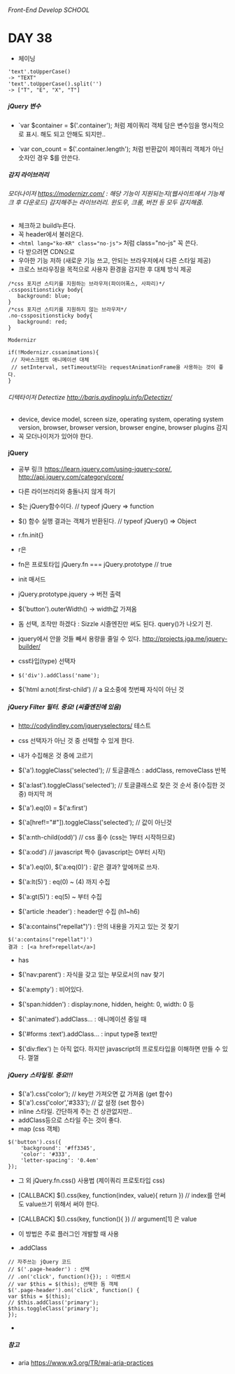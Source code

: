 ###### Front-End Develop SCHOOL

# DAY 38

- 체이닝

```
'text'.toUpperCase()
-> "TEXT"
'text'.toUpperCase().split('')
-> ["T", "E", "X", "T"]
```

##### jQuery 변수 
- `var $container = $('.container'); 처럼 제이쿼리 객체 담은 변수임을 명시적으로 표시. 해도 되고 안해도 되지만.. 

- `var con_count = $('.container.length'); 처럼 반환값이 제이쿼리 객체가 아닌 숫자인 경우 $를 안쓴다. 

##### 감지 라이브러리

###### 모더나이저 <https://modernizr.com/> : 해당 기능이 지원되는지(웹사이트에서 기능체크 후 다운로드) 감지해주는 라이브러리. 윈도우, 크롬, 버전 등 모두 감지해줌. 
 - 체크하고 build누른다. 
 - 꼭 header에서 불러온다. 
 - `<html lang="ko-KR" class="no-js">` 처럼 class="no-js" 꼭 쓴다.
 - 다 받으려면 CDN으로 
 - 우아한 기능 저하 (새로운 기능 쓰고, 안되는 브라우저에서 다른 스타일 제공)
 - 크로스 브라우징을 목적으로 사용자 환경을 감지한 후 대체 방식 제공

 ```
/*css 포지션 스티키를 지원하는 브라우저(파이어폭스, 사파리)*/
.csspositionsticky body{
	background: blue;
}
/*css 포지션 스티키를 지원하지 않는 브라우저*/
.no-csspositionsticky body{
	background: red;
}
 ```

 ```
Modernizr

if(!Modernizr.cssanimations){
  // 자바스크립트 애니메이션 대체
  // setInterval, setTimeout보다는 requestAnimationFrame을 사용하는 것이 좋다. 
}
 ```

###### 디텍타이저 Detectize <http://baris.aydinoglu.info/Detectizr/>
 - device, device model, screen size, operating system, operating system version, browser, browser version, browser engine, browser plugins 감지
 - 꼭 모더나이저가 있어야 한다. 

#### jQuery 

- 공부 링크 <https://learn.jquery.com/using-jquery-core/>, <http://api.jquery.com/category/core/>

- 다른 라이브러리와 충돌나지 않게 하기

- $는 jQuery함수이다. // typeof jQuery => function 
- $() 함수 실행 결과는 객체가 반환된다. // typeof jQuery() => Object
 - r.fn.init{} 
 - r은 
 - fn은 프로토타입 jQuery.fn === jQuery.prototype // true
 - init 매서드 

- jQuery.prototype.jquery -> 버전 출력

- $('button').outerWidth() -> width값 가져옴

- 돔 선택, 조작만 하겠다 : Sizzle 시즐엔진만 써도 된다. query()가 나오기 전. 
- jquery에서 안쓸 것들 빼서 용량을 줄일 수 있다. <http://projects.jga.me/jquery-builder/>

- css타입(type) 선택자 
 - `$('div').addClass('name');`
 - $('html a:not(:first-child') // a 요소중에 첫번째 자식이 아닌 것

##### jQuery Filter 필터. 중요! (씨즐엔진에 있음)

- <http://codylindley.com/jqueryselectors/> 테스트

- css 선택자가 아닌 것 중 선택할 수 있게 한다.
- 내가 수집해온 것 중에 고르기
- $('a').toggleClass('selected'); // 토글클래스 : addClass, removeClass 반복
- $('a:last').toggleClass('selected'); // 토글클래스로 찾은 것 순서 중(수집한 것 중) 마지막 꺼 
- $('a').eq(0) = $('a:first')
- $('a[href!="#"]).toggleClass('selected'); // 값이 아닌것
- $('a:nth-child(odd)') // css 홀수 (css는 1부터 시작하므로)  
- $('a:odd') // javascript 짝수 (javascript는 0부터 시작)
- $('a').eq(0), $('a:eq(0)') : 같은 결과? 앞에꺼로 쓰자. 
- $('a:lt(5)') : eq(0) ~ (4) 까지 수집
- $('a:gt(5)') : eq(5) ~ 부터 수집
- $('article :header') : header만 수집 (h1~h6)
- $('a:contains("repellat")') : 안의 내용을 가지고 있는 것 찾기

```
$('a:contains("repellat")')
결과 : [<a href>​repellat​</a>​]
```

- has
- $('nav:parent') : 자식을 갖고 있는 부모로서의 nav 찾기 
- $('a:empty') : 비어있다.
- $('span:hidden') : display:none, hidden, height: 0, width: 0 등
- $(':animated').addClass... : 애니메이션 중일 때
- $('#forms :text').addClass... : input type중 text만 

- $('div:flex') 는 아직 없다. 하지만 javascript의 프로토타입을 이해하면 만들 수 있다. 껄껄 

##### jQuery 스타일링. 중요!!!

- $('a').css('color'); // key만 가져오면 값 가져옴 (get 함수)
- $('a').css('color','#333'); // 값 설정 (set 함수)
 - inline 스타일. 간단하게 주는 건 상관없지만.. 
 - addClass등으로 스타일 주는 것이 좋다. 
- map (css 객체)

```
$('button').css({
	'background': '#ff3345',
	'color': '#333',
	'letter-spacing': '0.4em'
});
```

- 그 외 jQuery.fn.css() 사용법 (제이쿼리 프로토타입 css)
 - [CALLBACK] $().css(key, function(index, value){ return }) // index를 안써도 value쓰기 위해서 써야 한다. 
 - [CALLBACK] $().css(key, function(){ }) // argument[1] 은 value 
 - 이 방법은 주로 플러그인 개발할 때 사용

- .addClass 

```
// 자주쓰는 jQuery 코드 
// $('.page-header') : 선택 
// .on('click', function(){}); : 이벤트시
// var $this = $(this); 선택한 돔 객체 
$('.page-header').on('click', function() {
var $this = $(this);
// $this.addClass('primary');
$this.toggleClass('primary');
});
```

-

##### 참고 

- aria <https://www.w3.org/TR/wai-aria-practices>